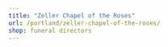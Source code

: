 ```yaml
---
title: "Zeller Chapel of the Roses"
url: /portland/zeller-chapel-of-the-roses/
shop: funeral directors
---
```

